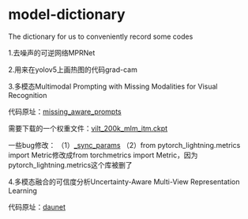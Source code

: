 # model-dictionary
The dictionary for us to conveniently record some codes

1.去噪声的可逆网络MPRNet

2.用来在yolov5上画热图的代码grad-cam

3.多模态Multimodal Prompting with Missing Modalities for Visual Recognition

代码原址：[missing_aware_prompts](https://github.com/YiLunLee/missing_aware_prompts)

需要下载的一个权重文件：[vilt_200k_mlm_itm.ckpt](https://github.com/dandelin/ViLT/releases/download/200k/vilt_200k_mlm_itm.ckpt)

一些bug修改：
（1）[_sync_params](https://blog.csdn.net/qq_33854260/article/details/129037203)
（2）from pytorch_lightning.metrics import Metric修改成from torchmetrics import Metric，因为pytorch_lightning.metrics这个库被删了

4.多模态融合的可信度分析Uncertainty-Aware Multi-View Representation Learning

代码原址：[daunet](http://cic.tju.edu.cn/faculty/zhangchangqing/research.html)

